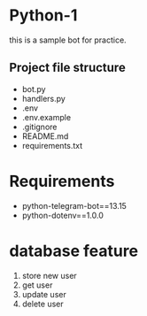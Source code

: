 # Python-1

this is a sample bot for practice.

## Project file structure

- bot.py
- handlers.py
- .env
- .env.example
- .gitignore
- README.md
- requirements.txt

# Requirements

- python-telegram-bot==13.15
- python-dotenv==1.0.0


# database feature

1. store new user
2. get user
3. update user
4. delete user


